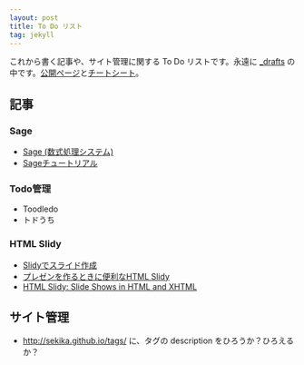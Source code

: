```yaml
---
layout: post
title: To Do リスト
tag: jekyll
---
```

これから書く記事や、サイト管理に関する To Do リストです。永遠に [_drafts](https://github.com/sekika/sekika.github.io/tree/master/_drafts) の中です。[公開ページ](http://sekika.github.io)と[チートシート](http://sekika.github.io/2015/10/12/cheetsheet/)。

## 記事 ##

### Sage ###

- [Sage (数式処理システム)](https://ja.wikipedia.org/wiki/Sage_%28%E6%95%B0%E5%BC%8F%E5%87%A6%E7%90%86%E3%82%B7%E3%82%B9%E3%83%86%E3%83%A0%29)
- [Sageチュートリアル](http://doc.sagemath.org/html/ja/tutorial/index.html)

### Todo管理
- Toodledo
- トドうち

### HTML Slidy
- [Slidyでスライド作成](http://d.hatena.ne.jp/haradago/20070919/p1)
- [プレゼンを作るときに便利なHTML Slidy](http://blueskis.wktk.so/blog/2012/05/html-slidy/#.Vixm_67hDaZ)
- [HTML Slidy: Slide Shows in HTML and XHTML](http://www.w3.org/Talks/Tools/Slidy2/)

## サイト管理 ##
- http://sekika.github.io/tags/ に、タグの description をひろうか？ひろえるか？
